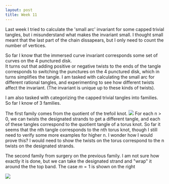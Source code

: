 ```yaml
---
layout: post
title: Week 11
---
```


Last week I tried to calculate the 'small arc' invariant for some capped trivial tangles, but i misunderstand what makes the invariant small. I thought small meant that the last part of the chain dissapears, but I only need to count the number of vertices. 

So far I know that the immersed curve invariant corresponds some set of curves on the 4 punctured disk.  
It turns out that adding positive or negative twists to the ends of the tangle corresponds to switching the punctures on the 4 punctured disk, which in turns simplifies the tangle. I am tasked with calculating the small arc for different rational tangles, and experimenting to see how different twists affect the invariant. (The invariant is unique up to these kinds of twists). 

I am also tasked with categorizing the capped trivial tangles into families. So far I know of 3 families. 

The first family comes from the quotient of the trefoil knot. 
<img src = "{{site.baseurl}}/assets/img/7-15-2020.jpg"> 
For each n > 0, we can twists the designated strands to get a different tangle, and each of these tangles correspond to the quotient tangle of a torus knot. So far it seems that the nth tangle corresponds to the nth torus knot, though I still need to verify some more examples for higher n. I wonder how I would prove this? I would need to show the twists on the torus correspond to the n twists on the designated strands. 

The second family from surgery on the previous family. I am not sure how exactly it is done, but we can take the designated strand and "wrap" it around the the top band. The case $m = 1$ is shown on the right

<img src = "{{site.baseurl}}/assets/img/7-15-2020.jpg"> 